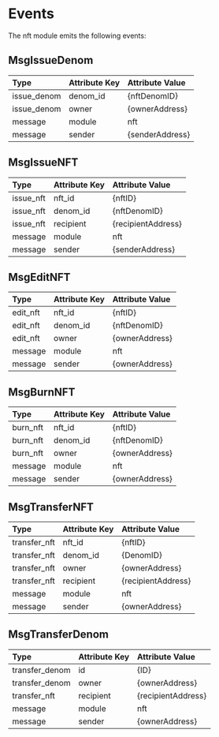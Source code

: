 # Events

The nft module emits the following events:

## MsgIssueDenom

| Type        | Attribute Key | Attribute Value  |
| :---------- | :------------ | :--------------- |
| issue_denom | denom_id      | {nftDenomID}     |
| issue_denom | owner         | {ownerAddress}   |
| message     | module        | nft              |
| message     | sender        | {senderAddress}  |


## MsgIssueNFT

| Type      | Attribute Key | Attribute Value    |
| :-------  | :------------ | :----------------- |
| issue_nft | nft_id        | {nftID}            |
| issue_nft | denom_id      | {nftDenomID}       |
| issue_nft | recipient     | {recipientAddress} |
| message   | module        | nft                |
| message   | sender        | {senderAddress}    |

## MsgEditNFT

| Type     | Attribute Key | Attribute Value |
| :------- | :------------ | :-------------- |
| edit_nft | nft_id        | {nftID}         |
| edit_nft | denom_id      | {nftDenomID}    |
| edit_nft | owner         | {ownerAddress}  |
| message  | module        | nft             |
| message  | sender        | {ownerAddress} |

## MsgBurnNFT

| Type     | Attribute Key | Attribute Value |
| :------- | :------------ | :-------------- |
| burn_nft | nft_id        | {nftID}         |
| burn_nft | denom_id      | {nftDenomID}    |
| burn_nft | owner         | {ownerAddress}  |
| message  | module        | nft             |
| message  | sender        | {ownerAddress} |

## MsgTransferNFT

| Type                  | Attribute Key | Attribute Value   |
| :---------------      | :------------ | :--------------   |
| transfer_nft          | nft_id        | {nftID}           |
| transfer_nft          | denom_id      | {DenomID}         |
| transfer_nft          | owner         | {ownerAddress}    |
| transfer_nft          | recipient     | {recipientAddress}|
| message               | module        | nft               |
| message               | sender        | {ownerAddress}    |


## MsgTransferDenom

| Type                  | Attribute Key | Attribute Value   |
| :---------------      | :------------ | :--------------   |
| transfer_denom        | id            | {ID}              |
| transfer_denom        | owner         | {ownerAddress}    |
| transfer_nft          | recipient     | {recipientAddress}|
| message               | module        | nft               |
| message               | sender        | {ownerAddress}    |

